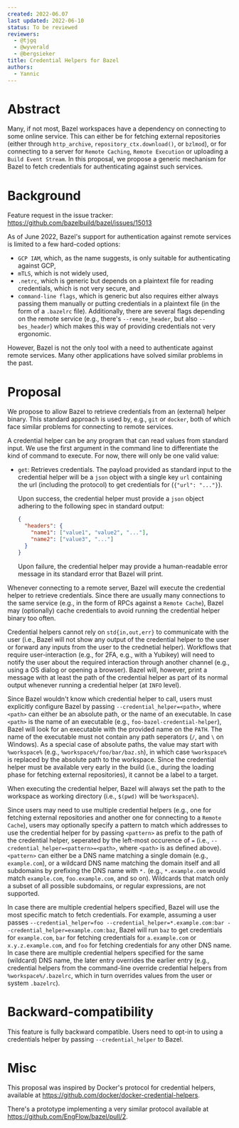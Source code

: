 ```yaml
---
created: 2022-06.07
last updated: 2022-06-10
status: To be reviewed
reviewers:
  - @tjgq
  - @wyverald
  - @bergsieker
title: Credential Helpers for Bazel
authors:
  - Yannic
---
```



# Abstract

Many, if not most, Bazel workspaces have a dependency on connecting to some
online service. This can either be for fetching external repositories (either
through `http_archive`, `repository_ctx.download()`, or `bzlmod`), or for
connecting to a server for `Remote Caching`, `Remote Execution` or uploading
a `Build Event Stream`. In this proposal, we propose a generic mechanism for
Bazel to fetch credentials for authenticating against such services.


# Background

Feature request in the issue tracker:
    https://github.com/bazelbuild/bazel/issues/15013

As of June 2022, Bazel's support for authentication against remote services is
limited to a few hard-coded options:
- `GCP IAM`, which, as the name suggests, is only suitable for authenticating
  against GCP,
- `mTLS`, which is not widely used,
- `.netrc`, which is generic but depends on a plaintext file for reading
  credentials, which is not very secure, and
- `command-line flags`, which is generic but also requires either always passing
  them manually or putting credentials in a plaintext file (in the form of a
  `.bazelrc` file). Additionally, there are several flags depending on the
  remote service (e.g., there's `--remote_header`, but also `--bes_header`)
  which makes this way of providing credentials not very ergonomic.

However, Bazel is not the only tool with a need to authenticate against remote
services. Many other applications have solved similar problems in the past.


# Proposal

We propose to allow Bazel to retrieve credentials from an (external) helper
binary. This standard approach is used by, e.g., `git` or `docker`, both of
which face similar problems for connecting to remote services.

A credential helper can be any program that can read values from standard input.
We use the first argument in the command line to differentiate the kind of
command to execute. For now, there will only be one valid value:
- `get`: Retrieves credentials. The payload provided as standard input to the
  credential helper will be a `json` object with a single key `url` containing
  the url (including the protocol) to get credentials for (`{"url": "..."}`).

  Upon success, the credential helper must provide a `json` object adhering to
  the following spec in standard output:

  ```json
  {
    "headers": {
      "name1": ["value1", "value2", "..."],
      "name2": ["value3", "..."]
    }
  }
  ```

  Upon failure, the credential helper may provide a human-readable error
  message in its standard error that Bazel will print.

Whenever connecting to a remote server, Bazel will execute the credential helper
to retrieve credentials. Since there are usually many connections to the same
service (e.g., in the form of RPCs against a `Remote Cache`), Bazel may
(optionally) cache credentials to avoid running the credential helper binary too
often.

Credential helpers cannot rely on `std{in,out,err}` to communicate with the
user (i.e., Bazel will not show any output of the credential helper to the user
or forward any inputs from the user to the crednetial helper). Workflows that
require user-interaction (e.g., for 2FA, e.g., with a Yubikey) will need to
notify the user about the required interaction through another channel (e.g.,
using a OS dialog or opening a browser). Bazel will, however, print a message
with at least the path of the credential helper as part of its normal output
whenever running a credential helper (at `INFO` level).

Since Bazel wouldn't know which credential helper to call, users must
explicitly configure Bazel by passing `--credential_helper=<path>`, where
`<path>` can either be an absolute path, or the name of an executable. In case
`<path>` is the name of an executable (e.g., `foo-bazel-credential-helper`),
Bazel will look for an executable with the provided name on the `PATH`. The name
of the executable must not contain any path seperators (`/`, and `\` on
Windows). As a special case of absolute paths, the value may start with
`%workspace%` (e.g., `%workspace%/foo/bar/baz.sh`), in which case `%workspace%`
is replaced by the absolute path to the workspace. Since the credential helper
must be available very early in the build (i.e., during the loading phase for
fetching external repositories), it cannot be a label to a target.

When executing the credential helper, Bazel will always set the path to the
workspace as working directory (i.e., `$(pwd)` will be `%workspace%`).

Since users may need to use multiple credential helpers (e.g., one for fetching
external repositories and another one for connecting to a `Remote Cache`), users
may optionally specify a pattern to match which addresses to use the credential
helper for by passing `<pattern>` as prefix to the path of the credential
helper, seperated by the left-most occurence of `=` (i.e.,
`--credential_helper=<pattern>=<path>`, where `<path>` is as defined above).
`<pattern>` can either be a DNS name matching a single domain (e.g.,
`example.com`), or a wildcard DNS name matching the domain itself and all
subdomains by prefixing the DNS name with `*.` (e.g., `*.example.com` would
match `example.com`, `foo.example.com`, and so on). Wildcards that match only a
subset of all possible subdomains, or regular expressions, are not supported.

In case there are multiple credential helpers specified, Bazel
will use the most specific match to fetch credentials. For example, assuming a
user passes
`--credential_helper=foo --credential_helper=*.example.com:bar --credential_helper=example.com:baz`,
Bazel will run `baz` to get credentials for `example.com`, `bar` for fetching
credentials for `a.example.com` or `x.y.z.example.com`, and `foo` for fetching
credentials for any other DNS name. In case there are multiple credential
helpers specified for the same (wildcard) DNS name, the later entry overrides
the earlier entry (e.g., credential helpers from the command-line override
credential helpers from `%workspace%/.bazelrc`, which in turn overrides values
from the user or system `.bazelrc`).


# Backward-compatibility

This feature is fully backward compatible. Users need to opt-in to using a
credentials helper by passing `--credential_helper` to Bazel.


# Misc

This proposal was inspired by Docker's protocol for credential helpers,
available at https://github.com/docker/docker-credential-helpers.

There's a prototype implementing a very similar protocol available at
https://github.com/EngFlow/bazel/pull/2.

